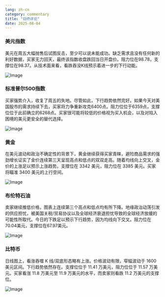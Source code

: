 ```yaml
---
lang: zh-cn
category: commentary
title: "日终评论"
date: 2025-08-04
---
```


### 美元指数

美元在周五大幅抛售后试图反击，至少可以说未能成功。缺乏需求且没有任何新的利好数据，买家无力回天，最终该指数收盘跌回当日开盘价。阻力位在98.78，支撑位在98.37。从技术面来看，看跌吞没K线预示着进一步的下行动能。

![Image](https://markleighedu.github.io/img/Aug-2025/04-Aug-2025/usdindex.jpg)

### 标准普尔500指数

买家强势介入，收复了周五的失地。尽管如此，下行趋势依然完好。如果今天对美国股市的需求持续下去，买家将力争重新攻克6400点。阻力位位于6359点，支撑位位于此前确立的6268点。买家很可能将较低的价格视为买入机会，以及对陷入困境的美元更安全的替代选择。

![Image](https://markleighedu.github.io/img/Aug-2025/04-Aug-2025/sp500.jpg)

### 黄金

在美元波动和政治不确定性的背景下，黄金继续获得买家青睐，避险商品需求的强劲增长证实了金价连续第三天呈现高点和低点的双双走高。随着均线向上交叉，金价的上涨足以预示上涨趋势。支撑位在 3342 美元，阻力位在 3385 美元。买家将瞄准 3400 美元的上行空间。

![Image](https://markleighedu.github.io/img/Aug-2025/04-Aug-2025/gold.jpg)

### 布伦特石油

卖家继续推低价格，图表上连续第三个高点和低点均有所下降。地缘政治动荡引发的供应担忧，被美国关税/贸易协议以及全球经济衰退担忧导致的全球经济放缓的可能性所取代。今日的下跌足以预示下行趋势，因为均线向下交叉。阻力位在70.04美元，支撑位在67.97美元。

![Image](https://markleighedu.github.io/img/Aug-2025/04-Aug-2025/brentoil.jpg)

### 比特币

日线图上，看涨吞噬 K 线/双底形态略有上涨。价格波动有限，窄幅波动于 1600 美元区间。下行趋势依然存在。支撑位位于 11.41 万美元，阻力位位于 11.57 万美元。买家看涨 11.8 万美元至 11.9 万美元的水平，而卖家则看跌 11.2 万美元的支撑位。

![Image](https://markleighedu.github.io/img/Aug-2025/04-Aug-2025/bitcoin.jpg)

